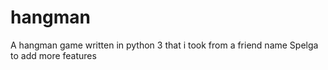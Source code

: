 # hangman
A hangman game written in python 3 that i took from a friend name Spelga to add more features
